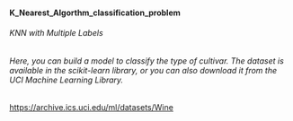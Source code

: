 #### K_Nearest_Algorthm_classification_problem
###### KNN with Multiple Labels
###### Here, you can build a model to classify the type of cultivar. The dataset is available in the scikit-learn library, or you can also download it from the UCI Machine Learning Library.
https://archive.ics.uci.edu/ml/datasets/Wine
